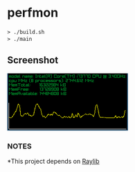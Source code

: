 # perfmon

```console
> ./build.sh
> ./main
```
Screenshot
---
![perfmon - screenshot](/perfmon.png)

### NOTES
 *This project depends on [Raylib](https://github.com/raysan5/raylib/tree/master)
 
